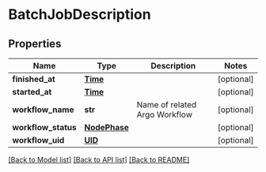 # BatchJobDescription

## Properties
Name | Type | Description | Notes
------------ | ------------- | ------------- | -------------
**finished_at** | [**Time**](Time.md) |  | [optional] 
**started_at** | [**Time**](Time.md) |  | [optional] 
**workflow_name** | **str** | Name of related Argo Workflow | [optional] 
**workflow_status** | [**NodePhase**](NodePhase.md) |  | [optional] 
**workflow_uid** | [**UID**](UID.md) |  | [optional] 

[[Back to Model list]](../README.md#documentation-for-models) [[Back to API list]](../README.md#documentation-for-api-endpoints) [[Back to README]](../README.md)


